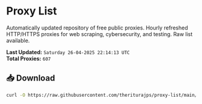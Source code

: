 # Proxy List

Automatically updated repository of free public proxies. Hourly refreshed HTTP/HTTPS proxies for web scraping, cybersecurity, and testing. Raw list available.

**Last Updated:** `Saturday 26-04-2025 22:14:13 UTC`  
**Total Proxies:** `607`

## 📥 Download
```bash
curl -O https://raw.githubusercontent.com/theriturajps/proxy-list/main/proxies.txt

